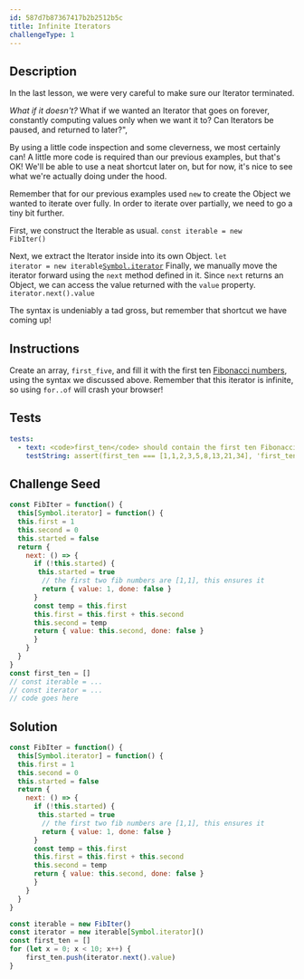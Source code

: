 ```yaml
---
id: 587d7b87367417b2b2512b5c
title: Infinite Iterators
challengeType: 1
---
```


## Description
<section id='description'>
In the last lesson, we were very careful to make sure our Iterator terminated.
  
<i>What if it doesn't?</i> What if we wanted an Iterator that goes on forever, constantly computing values only when we want it to? Can Iterators be paused, and returned to later?",

By using a little code inspection and some cleverness, we most certainly can! A little more code is required than our previous examples, but that's OK! We'll be able to use a neat shortcut later on, but for now, it's nice to see what we're actually doing under the hood.

Remember that for our previous examples used <code>new</code> to create the Object we wanted to iterate over fully. In order to iterate over partially, we need to go a tiny bit further.

First, we construct the Iterable as usual.
<code>const iterable = new FibIter()</code>

Next, we extract the Iterator inside into its own Object.
<code>let iterator = new iterable[Symbol.iterator]()</code>
Finally, we manually move the iterator forward using the <code>next</code> method defined in it. Since <code>next</code> returns an Object, we can access the value returned with the <code>value</code> property.
<code>iterator.next().value</code>

The syntax is undeniably a tad gross, but remember that shortcut we have coming up!

</section>

## Instructions
<section id='instructions'>
Create an array, <code>first_five</code>, and fill it with the first ten <a href='https://wikipedia.org/wiki/Fibonacci_number'>Fibonacci numbers</a>, using the syntax we discussed above. Remember that this iterator is infinite, so using <code>for..of</code> will crash your browser!
</section>

## Tests
<section id='tests'>

```yml
tests:
  - text: <code>first_ten</code> should contain the first ten Fibonacci numbers.
    testString: assert(first_ten === [1,1,2,3,5,8,13,21,34], 'first_ten should have first ten fib numbers')
```

</section>

## Challenge Seed
<section id='challengeSeed'>

<div id='js-seed'>

```js
const FibIter = function() {
  this[Symbol.iterator] = function() {
  this.first = 1
  this.second = 0
  this.started = false
  return {
    next: () => {
      if (!this.started) {
       this.started = true
        // the first two fib numbers are [1,1], this ensures it
        return { value: 1, done: false }
      }
      const temp = this.first
      this.first = this.first + this.second
      this.second = temp
      return { value: this.second, done: false }
      }
    }
  }
}
const first_ten = []
// const iterable = ...
// const iterator = ...
// code goes here
```

</div>

</section>

## Solution
<section id='solution'>

```js
const FibIter = function() {
  this[Symbol.iterator] = function() {
  this.first = 1
  this.second = 0
  this.started = false
  return {
    next: () => {
      if (!this.started) {
       this.started = true
        // the first two fib numbers are [1,1], this ensures it
        return { value: 1, done: false }
      }
      const temp = this.first
      this.first = this.first + this.second
      this.second = temp
      return { value: this.second, done: false }
      }
    }
  }
}

const iterable = new FibIter()
const iterator = new iterable[Symbol.iterator]()
const first_ten = []
for (let x = 0; x < 10; x++) {
	first_ten.push(iterator.next().value)
}
```
</section>
